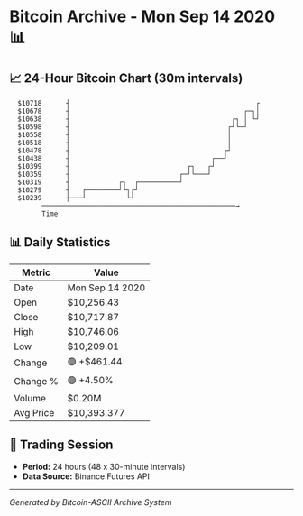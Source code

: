# Bitcoin Archive - Mon Sep 14 2020 📊

## 📈 24-Hour Bitcoin Chart (30m intervals)

```
  $10718      ┤                                              ┌ 
  $10678      ┤                                           ┌─┐│ 
  $10638      ┤                                        ┌┐ │ └┘ 
  $10598      ┤                                       ┌┘└─┘    
  $10558      ┤                                       │        
  $10518      ┤                                       │        
  $10478      ┤                                      ┌┘        
  $10438      ┤                                   ┌──┘         
  $10399      ┤                             ┌┐   ┌┘            
  $10359      ┤                           ┌─┘└───┘             
  $10319      ┤            ┌┐  ┌──────────┘                    
  $10279      ┤   ┌────────┘└┐┌┘                               
  $10239      ┼───┘          └┘                                
        ────────────────────────────────────────────────→
        Time
```

## 📊 Daily Statistics

| Metric | Value |
|--------|-------|
| Date | Mon Sep 14 2020 |
| Open | $10,256.43 |
| Close | $10,717.87 |
| High | $10,746.06 |
| Low | $10,209.01 |
| Change | 🟢 +$461.44 |
| Change % | 🟢 +4.50% |
| Volume | $0.20M |
| Avg Price | $10,393.377 |

## 📅 Trading Session

- **Period:** 24 hours (48 x 30-minute intervals)
- **Data Source:** Binance Futures API

---
*Generated by Bitcoin-ASCII Archive System*
